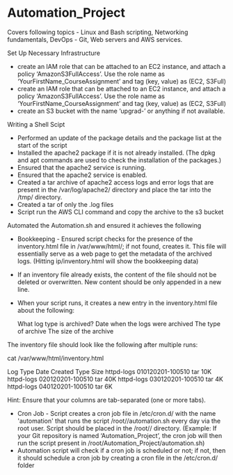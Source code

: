 # Automation_Project
Covers following topics - Linux and Bash scripting, Networking fundamentals, DevOps - Git, Web servers and AWS services. 

Set Up Necessary Infrastructure
- create an IAM role that can be attached to an EC2 instance, and attach a policy ‘AmazonS3FullAccess’. Use the role name as ‘YourFirstName_CourseAssignment’ and     tag (key, value) as (EC2, S3Full)
- create an IAM role that can be attached to an EC2 instance, and attach a policy ‘AmazonS3FullAccess’. Use the role name as ‘YourFirstName_CourseAssignment’ and 
  tag (key, value) as (EC2, S3Full)
- create an S3 bucket with the name ‘upgrad-<YourFName>’ or anything if not available.
    

Writing a Shell Scipt
- Performed an update of the package details and the package list at the start of the script     
- Installed the apache2 package if it is not already installed. (The dpkg and apt commands are used to check the installation of the packages.)
- Ensured that the apache2 service is running.
- Ensured that the apache2 service is enabled.
- Created a tar archive of apache2 access logs and error logs that are present in the /var/log/apache2/ directory and place the tar into the /tmp/ directory.
- Created a tar of only the .log files
- Script run the AWS CLI command and copy the archive to the s3 bucket

    
Automated the Automation.sh and ensured it achieves the following
- Bookkeeping - Ensured script checks for the presence of the inventory.html file in /var/www/html/; if not found, creates it. This file will essentially serve as a web page to get the metadata of the archived logs. (Hitting ip/inventory.html will show the bookkeeping data)
- If an inventory file already exists, the content of the file should not be deleted or overwritten. New content should be only appended in a new line.
- When your script runs, it creates a new entry in the inventory.html file about the following: 

    What log type is archived?
    Date when the logs were archived 
    The type of archive
    The size of the archive

The inventory file should look like the following after multiple runs:

cat /var/www/html/inventory.html

Log Type               Date Created               Type      Size 
httpd-logs        010120201-100510         tar        10K
httpd-logs        020120201-100510         tar        40K
httpd-logs        030120201-100510        tar        4K
httpd-logs        040120201-100510        tar        6K

Hint: Ensure that your columns are tab-separated (one or more tabs).

 
- Cron Job - Script creates a cron job file in /etc/cron.d/ with the name 'automation' that runs the script /root/<git repository name>/automation.sh every day via the root user. Script should be placed in the /root/<git repository name>/ directory. (Example: If your Git repository is named ‘Automation_Project’, the cron job will then run the script present in /root/Automation_Project/automation.sh)
- Automation script will check if a cron job is scheduled or not; if not, then it should schedule a cron job by creating a cron file in the /etc/cron.d/ folder
    
    
